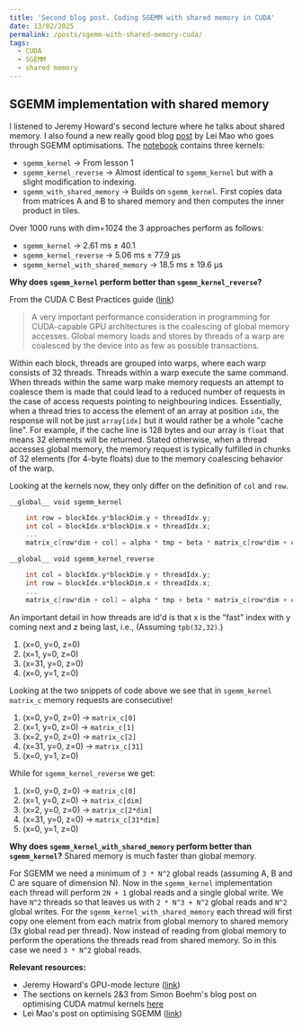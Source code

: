 ```yaml
---
title: 'Second blog post. Coding SGEMM with shared memory in CUDA'
date: 13/02/2025
permalink: /posts/sgemm-with-shared-memory-cuda/
tags:
  - CUDA
  - SGEMM
  - shared memory
---
```


## SGEMM implementation with shared memory

I listened to Jeremy Howard's second lecture where he talks about shared memory. I also found a new really good blog [post](https://leimao.github.io/article/CUDA-Matrix-Multiplication-Optimization/) by Lei Mao who goes through SGEMM optimisations. The [notebook](https://github.com/RafaelPo/cuda_journey/blob/main/code/sgemm_with_shared_memory/sgemm_with_shared_memory.ipynb) contains three kernels:
- `sgemm_kernel` -> From lesson 1
- `sgemm_kernel_reverse` -> Almost identical to `sgemm_kernel` but with a slight modification to indexing.
- `sgemm_with_shared_memory` -> Builds on `sgemm_kernel`. First copies data from matrices A and B to shared memory and then computes the inner product in tiles.

Over 1000 runs with dim=1024 the 3 approaches perform as follows:
- `sgemm_kernel` -> 2.61 ms ± 40.1
- `sgemm_kernel_reverse` -> 5.06 ms ± 77.9 µs
- `sgemm_kernel_with_shared_memory` -> 18.5 ms ± 19.6 µs

**Why does `sgemm_kernel` perform better than `sgemm_kernel_reverse`?**

From the CUDA C Best Practices guide ([link](https://docs.nvidia.com/cuda/cuda-c-best-practices-guide/#coalesced-access-to-global-memory:~:text=memory%20is%20modified.-,9.2.1.%20Coalesced%20Access%20to%20Global%20Memory,%EF%83%81,-A%20very%20important))

>A very important performance consideration in programming for CUDA-capable GPU architectures is the coalescing of global memory accesses. Global memory loads and stores by threads of a warp are coalesced by the device into as few as possible transactions.

Within each block, threads are grouped into warps, where each warp consists of 32 threads. Threads within a warp execute the same command. When threads within the same warp make memory requests an attempt to coalesce them is made that could lead to a reduced number of requests in the case of access requests pointing to neighbouring indices. Essentially, when a thread tries to access the element of an array at position `idx`, the response will not be just `array[idx]` but it would rather be a whole "cache line". For example, if the cache line is 128 bytes and our array is `float` that means 32 elements will be returned. Stated otherwise, when a thread accesses global memory, the memory request is typically fulfilled in chunks of 32 elements (for 4-byte floats) due to the memory coalescing behavior of the warp.

Looking at the kernels now, they only differ on the definition of `col` and `row`.

`__global__ void sgemm_kernel`
```cpp
    int row = blockIdx.y*blockDim.y + threadIdx.y;
    int col = blockIdx.x*blockDim.x + threadIdx.x;
    ...
    matrix_c[row*dim + col] = alpha * tmp + beta * matrix_c[row*dim + col];
```

`__global__ void sgemm_kernel_reverse`
```cpp
    int col = blockIdx.y*blockDim.y + threadIdx.y;
    int row = blockIdx.x*blockDim.x + threadIdx.x;
    ...
    matrix_c[row*dim + col] = alpha * tmp + beta * matrix_c[row*dim + col];
```

An important detail in how threads are id'd is that x is the "fast" index with y coming next and z being last, i.e., (Assuming `tpb(32,32)`.)
1. (x=0, y=0, z=0)
2. (x=1, y=0, z=0)
32. (x=31, y=0, z=0)
33. (x=0, y=1, z=0)

Looking at the two snippets of code above we see that in `sgemm_kernel` `matrix_c` memory requests are consecutive! 
1. (x=0, y=0, z=0)      -> `matrix_c[0]`
2. (x=1, y=0, z=0)      -> `matrix_c[1]`
3. (x=2, y=0, z=0)      -> `matrix_c[2]`
32. (x=31, y=0, z=0)     -> `matrix_c[31]`
33. (x=0, y=1, z=0)

While for `sgemm_kernel_reverse` we get:
1. (x=0, y=0, z=0)      -> `matrix_c[0]`
2. (x=1, y=0, z=0)      -> `matrix_c[dim]`
3. (x=2, y=0, z=0)      -> `matrix_c[2*dim]`
32. (x=31, y=0, z=0)     -> `matrix_c[31*dim]`
33. (x=0, y=1, z=0)

**Why does `sgemm_kernel_with_shared_memory` perform better than `sgemm_kernel`?**
Shared memory is much faster than global memory. 

For SGEMM we need a minimum of `3 * N^2` global reads (assuming A, B and C are square of dimension N). Now in the `sgemm_kernel` implementation each thread will perform `2N + 1` global reads and a single global write. We have `N^2` threads so that leaves us with `2 * N^3 + N^2` global reads and `N^2` global writes. For the `sgemm_kernel_with_shared_memory` each thread will first copy one element from each matrix from global memory to shared memory (3x global read per thread). Now instead of reading from global memory to perform the operations the threads read from shared memory. So in this case we need `3 * N^2` global reads.

**Relevant resources:**
- Jeremy Howard's GPU-mode lecture ([link](https://www.youtube.com/watch?v=eUuGdh3nBGo))
- The sections on kernels 2&3 from Simon Boehm's blog post on optimising CUDA matmul kernels [here](https://siboehm.com/articles/22/CUDA-MMM)
- Lei Mao's post on optimising SGEMM ([link](https://leimao.github.io/article/CUDA-Matrix-Multiplication-Optimization/))